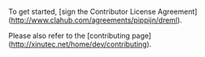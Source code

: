 To get started, [sign the Contributor License Agreement]
(http://www.clahub.com/agreements/pippijn/dreml).

Please also refer to the [contributing page]
(http://xinutec.net/home/dev/contributing).
